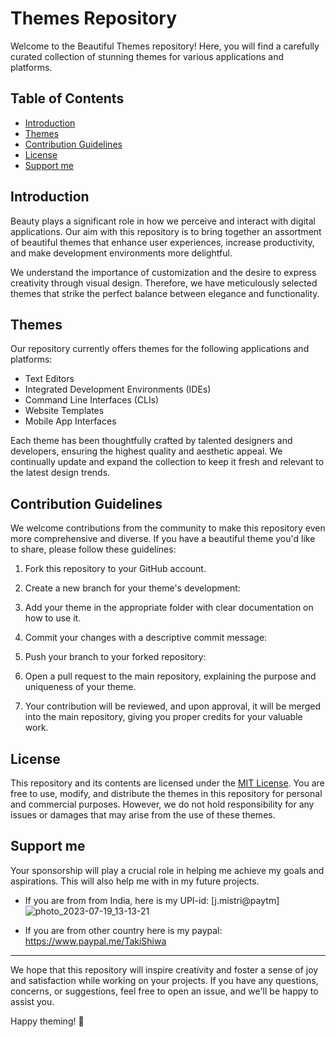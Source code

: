 # Themes Repository

Welcome to the Beautiful Themes repository! Here, you will find a carefully curated collection of stunning themes for various applications and platforms. 

## Table of Contents

- [Introduction](#introduction)
- [Themes](#themes)
- [Contribution Guidelines](#contribution-guidelines)
- [License](#license)
- [Support me](#Support-me)

## Introduction

Beauty plays a significant role in how we perceive and interact with digital applications. Our aim with this repository is to bring together an assortment of beautiful themes that enhance user experiences, increase productivity, and make development environments more delightful.

We understand the importance of customization and the desire to express creativity through visual design. Therefore, we have meticulously selected themes that strike the perfect balance between elegance and functionality.

## Themes

Our repository currently offers themes for the following applications and platforms:

- Text Editors
- Integrated Development Environments (IDEs)
- Command Line Interfaces (CLIs)
- Website Templates
- Mobile App Interfaces

Each theme has been thoughtfully crafted by talented designers and developers, ensuring the highest quality and aesthetic appeal. We continually update and expand the collection to keep it fresh and relevant to the latest design trends.

## Contribution Guidelines

We welcome contributions from the community to make this repository even more comprehensive and diverse. If you have a beautiful theme you'd like to share, please follow these guidelines:

1. Fork this repository to your GitHub account.

2. Create a new branch for your theme's development:

3. Add your theme in the appropriate folder with clear documentation on how to use it.

4. Commit your changes with a descriptive commit message:

5. Push your branch to your forked repository:

6. Open a pull request to the main repository, explaining the purpose and uniqueness of your theme.

7. Your contribution will be reviewed, and upon approval, it will be merged into the main repository, giving you proper credits for your valuable work.

## License

This repository and its contents are licensed under the [MIT License](https://opensource.org/licenses/MIT). You are free to use, modify, and distribute the themes in this repository for personal and commercial purposes. However, we do not hold responsibility for any issues or damages that may arise from the use of these themes.

## Support me

Your sponsorship will play a crucial role in helping me achieve my goals and aspirations. This will also help me with in my future projects.
- If you are from from India, here is my UPI-id: [j.mistri@paytm]![photo_2023-07-19_13-13-21](https://github.com/TakiShiwa/Themes/assets/137756384/02a87419-84ec-4ea8-a910-20f92e19259a)

- If you are from other country here is my paypal: https://www.paypal.me/TakiShiwa

---

We hope that this repository will inspire creativity and foster a sense of joy and satisfaction while working on your projects. If you have any questions, concerns, or suggestions, feel free to open an issue, and we'll be happy to assist you.

Happy theming! 🎨
